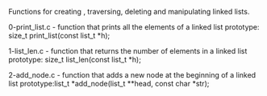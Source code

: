 Functions for creating , traversing, deleting and manipulating linked lists.

0-print_list.c - function that prints all the elements of a linked list
prototype: size_t print_list(const list_t *h);

1-list_len.c - function that returns the number of elements in a linked list
prototype: size_t list_len(const list_t *h);

2-add_node.c - function that adds a new node at the beginning of a linked list
prototype:list_t *add_node(list_t **head, const char *str);
